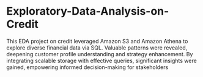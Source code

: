 # Exploratory-Data-Analysis-on-Credit
This EDA project on credit leveraged Amazon S3 and Amazon Athena to explore diverse financial data via SQL. Valuable patterns were revealed, deepening customer profile understanding and strategy enhancement. By integrating scalable storage with effective queries, significant insights were gained, empowering informed decision-making for stakeholders

